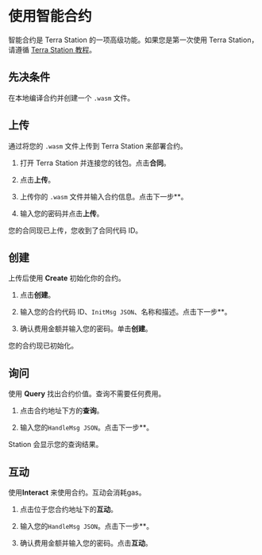 # 使用智能合约

智能合约是 Terra Station 的一项高级功能。如果您是第一次使用 Terra Station，请遵循 [Terra Station 教程](/zh/Tutorials/Get-started/Terra-station-desktop.md)。

## 先决条件

在本地编译合约并创建一个 `.wasm` 文件。

## 上传

通过将您的 `.wasm` 文件上传到 Terra Station 来部署合约。

1. 打开 Terra Station 并连接您的钱包。点击**合同**。

2. 点击**上传**。

3. 上传你的 `.wasm` 文件并输入合约信息。点击下一步**。

4. 输入您的密码并点击**上传**。

您的合同现已上传，您收到了合同代码 ID。

## 创建

上传后使用 **Create** 初始化你的合约。

1. 点击**创建**。

2. 输入您的合约代码 ID、`InitMsg JSON`、名称和描述。点击下一步**。

3. 确认费用金额并输入您的密码。单击**创建**。

您的合约现已初始化。

## 询问

使用 **Query** 找出合约价值。查询不需要任何费用。

1. 点击合约地址下方的**查询**。

2. 输入您的`HandleMsg JSON`。点击下一步**。

Station 会显示您的查询结果。

## 互动

使用**Interact** 来使用合约。互动会消耗gas。

1. 点击位于您合约地址下的**互动**。

2. 输入您的`HandleMsg JSON`。点击下一步**。

3. 确认费用金额并输入您的密码。点击**互动**。 